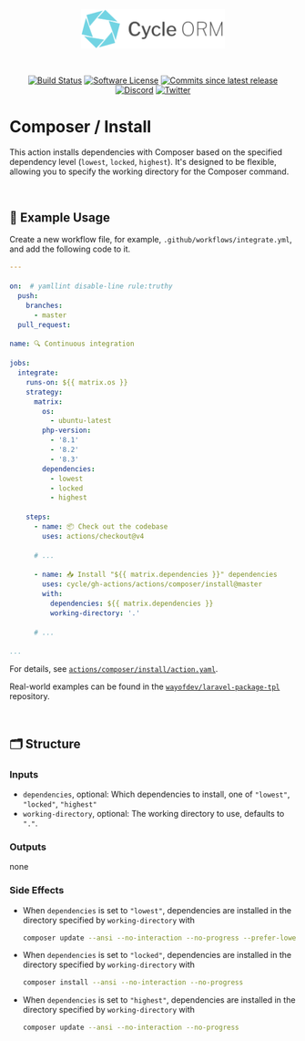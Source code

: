 <div align="center">
    <a href="https://cycle-orm.dev" target="_blank">
        <picture>
            <source media="(prefers-color-scheme: dark)" srcset="https://github.com/cycle/.github/blob/main/logo/words-vector-dark.svg?raw=true">
            <img width="50%" align="center" src="https://github.com/cycle/.github/blob/main/logo/words-vector-light.svg?raw=true" alt="CycleORM Logo">
        </picture>
    </a>
</div>

<br>

<br>

<div align="center">

[![Build Status](https://img.shields.io/endpoint.svg?url=https%3A%2F%2Factions-badge.atrox.dev%2Fwayofdev%2Fgh-actions%2Fbadge&style=flat-square)](https://github.com/cycle/gh-actions/actions)
[![Software License](https://img.shields.io/github/license/cycle/gh-actions.svg?style=flat-square&color=blue)](LICENSE.md)
[![Commits since latest release](https://img.shields.io/github/commits-since/cycle/gh-actions/latest?style=flat-square)](https://github.com/cycle/gh-actions)
[![Discord](https://img.shields.io/discord/538114875570913290?style=flat-square&logo=discord&labelColor=7289d9&logoColor=white&color=39456d)](https://discord.gg/spiralphp)
[![Twitter](https://img.shields.io/badge/-Twitter-black?style=flat-square&logo=X)](https://twitter.com/intent/follow?screen_name=SpiralPHP)

</div>

# Composer / Install

This action installs dependencies with Composer based on the specified dependency level (`lowest`, `locked`, `highest`). It's designed to be flexible, allowing you to specify the working directory for the Composer command.

<br>

## 🤔 Example Usage

Create a new workflow file, for example, `.github/workflows/integrate.yml`, and add the following code to it.

```yaml
---

on:  # yamllint disable-line rule:truthy
  push:
    branches:
      - master
  pull_request:

name: 🔍 Continuous integration

jobs:
  integrate:
    runs-on: ${{ matrix.os }}
    strategy:
      matrix:
        os:
          - ubuntu-latest
        php-version:
          - '8.1'
          - '8.2'
          - '8.3'
        dependencies:
          - lowest
          - locked
          - highest

    steps:
      - name: 📦 Check out the codebase
        uses: actions/checkout@v4

      # ...

      - name: 📥 Install "${{ matrix.dependencies }}" dependencies
        uses: cycle/gh-actions/actions/composer/install@master
        with:
          dependencies: ${{ matrix.dependencies }}
          working-directory: '.'

      # ...

...
```

For details, see [`actions/composer/install/action.yaml`](actions/composer/install/action.yaml).

Real-world examples can be found in the [`wayofdev/laravel-package-tpl`](https://github.com/wayofdev/laravel-package-tpl/blob/master/.github/workflows/integrate.yml) repository.

<br>

## 🗂️ Structure

### Inputs

- `dependencies`, optional: Which dependencies to install, one of `"lowest"`, `"locked"`, `"highest"`
- `working-directory`, optional: The working directory to use, defaults to `"."`.

### Outputs

none

### Side Effects

- When `dependencies` is set to `"lowest"`, dependencies are installed in the directory specified by `working-directory` with

  ```bash
  composer update --ansi --no-interaction --no-progress --prefer-lowest
  ````

- When `dependencies` is set to `"locked"`, dependencies are installed in the directory specified by `working-directory` with

  ```bash
  composer install --ansi --no-interaction --no-progress
  ```

- When `dependencies` is set to `"highest"`, dependencies are installed in the directory specified by `working-directory` with

  ```bash
  composer update --ansi --no-interaction --no-progress
  ````

<br>
